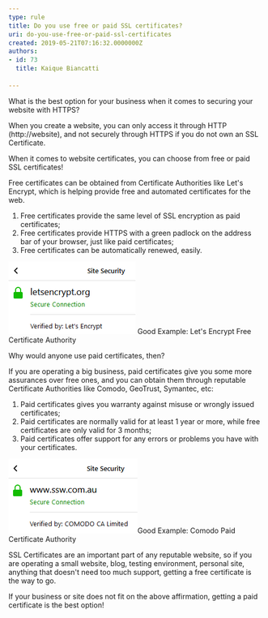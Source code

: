 ```yaml
---
type: rule
title: Do you use free or paid SSL certificates?
uri: do-you-use-free-or-paid-ssl-certificates
created: 2019-05-21T07:16:32.0000000Z
authors:
- id: 73
  title: Kaique Biancatti

---
```


What is the best option for your business when it comes to securing your website with HTTPS?
 
When you create a website, you can only access it through HTTP (http://website), and not securely through HTTPS if you do not own an SSL Certificate.

When it comes to website certificates, you can choose from free or paid SSL certificates!

Free certificates can be obtained from Certificate Authorities like Let's Encrypt, which is helping provide free and automated certificates for the web.

1. Free certificates provide the same level of SSL encryption as paid certificates;
2. Free certificates provide HTTPS with a green padlock on the address bar of your browser, just like paid certificates;
3. Free certificates can be automatically renewed, easily.





![letsenc.png](letsenc.png) 
Good Example: Let's Encrypt Free Certificate Authority


Why would anyone use paid certificates, then?

If you are operating a big business, paid certificates give you some more assurances over free ones, and you can obtain them through reputable Certificate Authorities like Comodo, GeoTrust, Symantec, etc:





1. Paid certificates gives you warranty against misuse or wrongly issued certificates;
2. Paid certificates are normally valid for at least 1 year or more, while free certificates are only valid for 3 months;
3. Paid certificates offer support for any errors or problems you have with your certificates.


![comodo.png](comodo.png)Good Example: Comodo Paid Certificate Authority





SSL Certificates are an important part of any reputable website, so if you are operating a small website, blog, testing environment, personal site, anything that doesn't need too much support, getting a free certificate is the way to go.

If your business or site does not fit on the above affirmation, getting a paid certificate is the best option!
